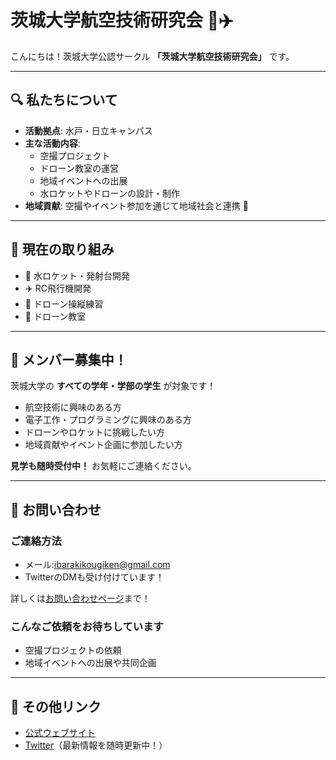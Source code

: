 # 茨城大学航空技術研究会 🚀✈️

こんにちは！茨城大学公認サークル **「茨城大学航空技術研究会」** です。

---

## 🔍 私たちについて

- **活動拠点**: 水戸・日立キャンパス
- **主な活動内容**:
  - 空撮プロジェクト
  - ドローン教室の運営
  - 地域イベントへの出展
  - 水ロケットやドローンの設計・制作
- **地域貢献**: 空撮やイベント参加を通じて地域社会と連携 🌟

---

## 🎯 現在の取り組み

- 🚀 水ロケット・発射台開発
- ✈️ RC飛行機開発
- 🚁 ドローン操縦練習
- 🌱 ドローン教室

---

## 💬 メンバー募集中！

茨城大学の **すべての学年・学部の学生** が対象です！

- 航空技術に興味のある方
- 電子工作・プログラミングに興味のある方
- ドローンやロケットに挑戦したい方
- 地域貢献やイベント企画に参加したい方

**見学も随時受付中！**
お気軽にご連絡ください。

---

## 📩 お問い合わせ

### ご連絡方法

- メール:ibarakikougiken@gmail.com
- TwitterのDMも受け付けています！

詳しくは[お問い合わせページ](https://ibarakikougiken.github.io/contact/)まで！

### こんなご依頼をお待ちしています

- 空撮プロジェクトの依頼
- 地域イベントへの出展や共同企画

---

## 🔗 その他リンク

- [公式ウェブサイト](https://ibarakikougiken.github.io/)
- [Twitter](https://twitter.com/ibarakikougiken)（最新情報を随時更新中！）
